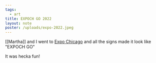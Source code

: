 ```yaml
---
tags:
  - art
title: EXPOCH GO 2022
layout: note
poster: /uploads/expo-2022.jpeg
---
```

[[Martha]] and I went to [Expo Chicago](https://www.expochicago.com) and all the signs made it look like "EXPOCH GO"

It was hecka fun!
